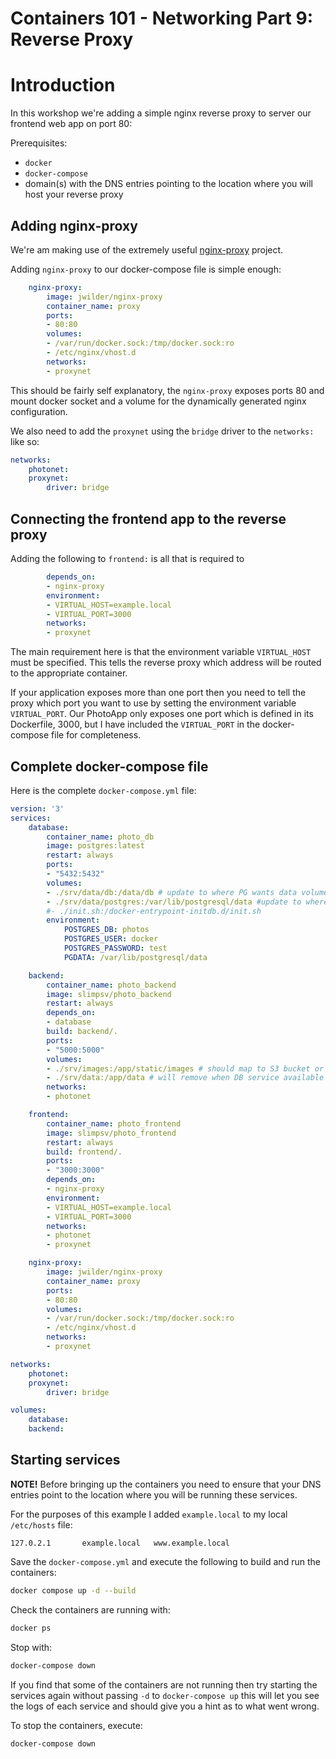 # Containers 101 - Networking Part 9: Reverse Proxy

# Introduction

In this workshop we're adding a simple nginx reverse proxy to server our
frontend web app on port 80:

Prerequisites:
  * `docker`
  * `docker-compose`
  * domain(s) with the DNS entries pointing to the location where you will host your reverse proxy

## Adding nginx-proxy

We're am making use of the extremely useful [nginx-proxy](https://hub.docker.com/r/jwilder/nginx-proxy/) project.

Adding `nginx-proxy` to our docker-compose file is simple enough:

```yaml
    nginx-proxy:
        image: jwilder/nginx-proxy
        container_name: proxy
        ports:
        - 80:80
        volumes:
        - /var/run/docker.sock:/tmp/docker.sock:ro
        - /etc/nginx/vhost.d
        networks:
        - proxynet
```

This should be fairly self explanatory, the `nginx-proxy` exposes ports 80 and
mount docker socket and a volume for the dynamically generated nginx configuration.

We also need to add the `proxynet` using the `bridge` driver to the `networks:`
like so:

```yaml
networks:
    photonet:
    proxynet:
        driver: bridge
```

## Connecting the frontend app to the reverse proxy

Adding the following to `frontend:` is all that is required to

```yaml
        depends_on:
        - nginx-proxy
        environment:
        - VIRTUAL_HOST=example.local
        - VIRTUAL_PORT=3000
        networks:
        - proxynet
```

The main requirement here is that the environment variable `VIRTUAL_HOST` must
be specified. This tells the reverse proxy which address will be routed to the
appropriate container.

If your application exposes more than one port then you need to tell the proxy
which port you want to use by setting the environment variable `VIRTUAL_PORT`.
Our PhotoApp only exposes one port which is defined in its Dockerfile, 3000, but
I have included the `VIRTUAL_PORT` in the docker-compose file for completeness.

## Complete docker-compose file

Here is the complete `docker-compose.yml` file:

```yaml
version: '3'
services:
    database:
        container_name: photo_db
        image: postgres:latest
        restart: always
        ports:
        - "5432:5432"
        volumes:
        - ./srv/data/db:/data/db # update to where PG wants data volume
        - ./srv/data/postgres:/var/lib/postgresql/data #update to where PG wants conf file
        #- ./init.sh:/docker-entrypoint-initdb.d/init.sh
        environment:
            POSTGRES_DB: photos
            POSTGRES_USER: docker
            POSTGRES_PASSWORD: test
            PGDATA: /var/lib/postgresql/data

    backend:
        container_name: photo_backend
        image: slimpsv/photo_backend
        restart: always
        depends_on:
        - database
        build: backend/.
        ports:
        - "5000:5000"
        volumes:
        - ./srv/images:/app/static/images # should map to S3 bucket or similar
        - ./srv/data:/app/data # will remove when DB service available
        networks:
        - photonet

    frontend:
        container_name: photo_frontend
        image: slimpsv/photo_frontend
        restart: always
        build: frontend/.
        ports:
        - "3000:3000"
        depends_on:
        - nginx-proxy
        environment:
        - VIRTUAL_HOST=example.local
        - VIRTUAL_PORT=3000
        networks:
        - photonet
        - proxynet

    nginx-proxy:
        image: jwilder/nginx-proxy
        container_name: proxy
        ports:
        - 80:80
        volumes:
        - /var/run/docker.sock:/tmp/docker.sock:ro
        - /etc/nginx/vhost.d
        networks:
        - proxynet

networks:
    photonet:
    proxynet:
        driver: bridge

volumes:
    database:
    backend:
```

## Starting services

**NOTE!** Before bringing up the containers you need to ensure that your DNS
entries point to the location where you will be running these services.

For the purposes of this example I added `example.local` to my local `/etc/hosts`
file:

```
127.0.2.1       example.local   www.example.local
```

Save the `docker-compose.yml` and execute the following to build and run the
containers:

```bash
docker compose up -d --build
```

Check the containers are running with:

```bash
docker ps
```

Stop with:

```bash
docker-compose down
```

If you find that some of the containers are not running then try starting the
services again without passing `-d` to `docker-compose up` this will let you see
the logs of each service and should give you a hint as to what went wrong.

To stop the containers, execute:

```bash
docker-compose down
```
